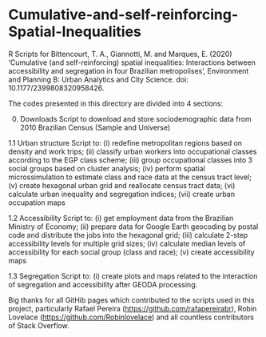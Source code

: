 # Cumulative-and-self-reinforcing-Spatial-Inequalities
R Scripts for Bittencourt, T. A., Giannotti, M. and Marques, E. (2020) ‘Cumulative (and self-reinforcing) spatial inequalities: Interactions between accessibility and segregation in four Brazilian metropolises’, Environment and Planning B: Urban Analytics and City Science. doi: 10.1177/2399808320958426.

The codes presented in this directory are divided into 4 sections:

0. Downloads
Script to download and store sociodemographic data from 2010 Brazilian Census (Sample and Universe)

1.1 Urban structure
Script to:
(i) redefine metropolitan regions based on density and work trips;
(ii) classify urban workers into occupational classes according to the EGP class scheme;
(iii) group occupational classes into 3 social groups based on cluster analysis;
(iv) perform spatial microssimulation to estimate class and race data at the census tract level;
(v) create hexagonal urban grid and reallocate census tract data;
(vi) calculate urban inequality and segregation indices;
(vii) create urban occupation maps

1.2 Accessibility
Script to:
(i) get employment data from the Brazilian Ministry of Economy;
(ii) prepare data for Google Earth geocoding by postal code and distribute the jobs into the hexagonal grid;
(iii) calculate 2-step accessibility levels for multiple grid sizes;
(iv) calculate median levels of accessibility for each social group (class and race);
(v) create accessibility maps

1.3 Segregation 
Script to:
(i) create plots and maps related to the interaction of segregation and accessibility after GEODA processing.


Big thanks for all GitHib pages which contributed to the scripts used in this project, particularly Rafael Pereira (https://github.com/rafapereirabr), Robin Lovelace (https://github.com/Robinlovelace) and all countless contributors of Stack Overflow.
